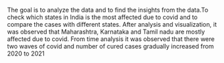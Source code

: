 The goal is to analyze the data and to find the insights from the data.To check which states in India is the most affected due to covid and to compare the cases with different states.
After analysis and visualization, it was observed that Maharashtra, Karnataka and Tamil nadu are mostly affected due to covid.
From time analysis it was observed that there were two waves of covid and number of cured cases gradually increased from 2020 to 2021

